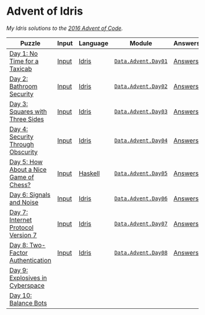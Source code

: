 # Advent of Idris

*My Idris solutions to the [2016 Advent of Code][AoC].*

| **Puzzle**                                   | **Input**   | **Language** | **Module**                | **Answers**   |
|----------------------------------------------|-------------|--------------|---------------------------|---------------|
| [Day 1: No Time for a Taxicab][p1]           | [Input][i1] | [Idris][]    | [`Data.Advent.Day01`][m1] | [Answers][a1] |
| [Day 2: Bathroom Security][p2]               | [Input][i2] | [Idris][]    | [`Data.Advent.Day02`][m2] | [Answers][a2] |
| [Day 3: Squares with Three Sides][p3]        | [Input][i3] | [Idris][]    | [`Data.Advent.Day03`][m3] | [Answers][a3] |
| [Day 4: Security Through Obscurity][p4]      | [Input][i4] | [Idris][]    | [`Data.Advent.Day04`][m4] | [Answers][a4] |
| [Day 5: How About a Nice Game of Chess?][p5] | [Input][i5] | [Haskell][]  | [`Data.Advent.Day05`][m5] | [Answers][a5] |
| [Day 6: Signals and Noise][p6]               | [Input][i6] | [Idris][]    | [`Data.Advent.Day06`][m6] | [Answers][a6] |
| [Day 7: Internet Protocol Version 7][p7]     | [Input][i7] | [Idris][]    | [`Data.Advent.Day07`][m7] | [Answers][a7] |
| [Day 8: Two-Factor Authentication][p8]       | [Input][i8] | [Idris][]    | [`Data.Advent.Day08`][m8] | [Answers][a8] |
| [Day 9: Explosives in Cyberspace][p9]        |             |              |                           |               |
| [Day 10: Balance Bots][p10]                  |             |              |                           |               |

<!-- Named Links -->
[AoC]: https://adventofcode.com/2016

<!-- Puzzles -->
[p1]: https://adventofcode.com/2016/day/1
[p2]: https://adventofcode.com/2016/day/2
[p3]: https://adventofcode.com/2016/day/3
[p4]: https://adventofcode.com/2016/day/4
[p5]: https://adventofcode.com/2016/day/5
[p6]: https://adventofcode.com/2016/day/6
[p7]: https://adventofcode.com/2016/day/7
[p8]: https://adventofcode.com/2016/day/8
[p9]: https://adventofcode.com/2016/day/9
[p10]: https://adventofcode.com/2016/day/10
[p11]: https://adventofcode.com/2016/day/11
[p12]: https://adventofcode.com/2016/day/12
[p13]: https://adventofcode.com/2016/day/13
[p14]: https://adventofcode.com/2016/day/14
[p15]: https://adventofcode.com/2016/day/15
[p16]: https://adventofcode.com/2016/day/16
[p17]: https://adventofcode.com/2016/day/17
[p18]: https://adventofcode.com/2016/day/18
[p19]: https://adventofcode.com/2016/day/19
[p20]: https://adventofcode.com/2016/day/20
[p21]: https://adventofcode.com/2016/day/21
[p22]: https://adventofcode.com/2016/day/22
[p23]: https://adventofcode.com/2016/day/23
[p24]: https://adventofcode.com/2016/day/24
[p25]: https://adventofcode.com/2016/day/25

<!-- Input -->
[i1]: ./input/day01.txt
[i2]: ./input/day02.txt
[i3]: ./input/day03.txt
[i4]: ./input/day04.txt
[i5]: ./input/day05.txt
[i6]: ./input/day06.txt
[i7]: ./input/day07.txt
[i8]: ./input/day08.txt
[i9]: ./input/day09.txt
[i10]: ./input/day10.txt
[i11]: ./input/day11.txt
[i12]: ./input/day12.txt
[i13]: ./input/day13.txt
[i14]: ./input/day14.txt
[i15]: ./input/day15.txt
[i16]: ./input/day16.txt
[i17]: ./input/day17.txt
[i18]: ./input/day18.txt
[i19]: ./input/day19.txt
[i20]: ./input/day20.txt
[i21]: ./input/day21.txt
[i22]: ./input/day22.txt
[i23]: ./input/day23.txt
[i24]: ./input/day24.txt
[i25]: ./input/day25.txt

<!-- Languages -->
[Idris]: https://github.com/yurrriq/advent-of-idris/search?l=idris
[Haskell]: https://github.com/yurrriq/advent-of-idris/search?l=haskell

<!-- Modules -->
[m1]: ./src/Data/Advent/Day01.idr
[m2]: ./src/Data/Advent/Day02.idr
[m3]: ./src/Data/Advent/Day03.idr
[m4]: ./src/Data/Advent/Day04.idr
[m5]: ./src/Data/Advent/Day05.hs
[m6]: ./src/Data/Advent/Day06.idr
[m7]: ./src/Data/Advent/Day07.idr
[m8]: ./src/Data/Advent/Day08.idr
[m9]: ./src/Data/Advent/Day09.idr
[m10]: ./src/Data/Advent/Day10.idr
[m11]: ./src/Data/Advent/Day11.idr
[m12]: ./src/Data/Advent/Day12.idr
[m13]: ./src/Data/Advent/Day13.idr
[m14]: ./src/Data/Advent/Day14.idr
[m15]: ./src/Data/Advent/Day15.idr
[m16]: ./src/Data/Advent/Day16.idr
[m17]: ./src/Data/Advent/Day17.idr
[m18]: ./src/Data/Advent/Day18.idr
[m19]: ./src/Data/Advent/Day19.idr
[m20]: ./src/Data/Advent/Day20.idr
[m21]: ./src/Data/Advent/Day21.idr
[m22]: ./src/Data/Advent/Day22.idr
[m23]: ./src/Data/Advent/Day23.idr
[m24]: ./src/Data/Advent/Day24.idr
[m25]: ./src/Data/Advent/Day25.idr

<!-- Output -->
[a1]: ./output/day01.txt
[a2]: ./output/day02.txt
[a3]: ./output/day03.txt
[a4]: ./output/day04.txt
[a5]: ./output/day05.txt
[a6]: ./output/day06.txt
[a7]: ./output/day07.txt
[a8]: ./output/day08.txt
[a9]: ./output/day09.txt
[a10]: ./output/day10.txt
[a11]: ./output/day11.txt
[a12]: ./output/day12.txt
[a13]: ./output/day13.txt
[a14]: ./output/day14.txt
[a15]: ./output/day15.txt
[a16]: ./output/day16.txt
[a17]: ./output/day17.txt
[a18]: ./output/day18.txt
[a19]: ./output/day19.txt
[a20]: ./output/day20.txt
[a21]: ./output/day21.txt
[a22]: ./output/day22.txt
[a23]: ./output/day23.txt
[a24]: ./output/day24.txt
[a25]: ./output/day25.txt
